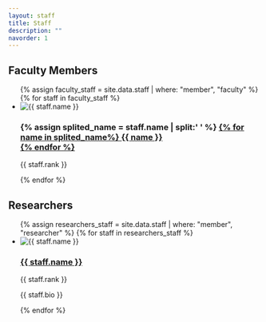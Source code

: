 ```yaml
---
layout: staff
title: Staff
description: ""
navorder: 1
---
```

<h2>Faculty Members</h2>
<ul class = "staff-list" id = "faculty-staff">
  {% assign faculty_staff = site.data.staff | where: "member", "faculty" %}
  {% for staff in faculty_staff %}
    <li>
      <div class = "staff-avatar-container">
        <img src="{{ staff.avatar }}" alt="{{ staff.name }}">
      </div>
      <div class = "staff-name-container">
        <h3 class = "staff-name">
          {% assign splited_name = staff.name | split:' ' %}
          <a href = "{{ staff.url }}">
            {% for name in splited_name%}
              {{ name }}<br>
            {% endfor %}
          </a>
        </h3>
      </div>
      <p>{{ staff.rank }}</p>
    </li>
  {% endfor %}
</ul>

<h2>Researchers</h2>
<ul class = "staff-list">
  {% assign researchers_staff = site.data.staff | where: "member", "researcher" %}
  {% for staff in researchers_staff %}
    <li>
      <div class = "staff-avatar-container">
        <img src="{{ staff.avatar }}" alt="{{ staff.name }}">
      </div>
      <div class = "staff-name-container">
        <h3 class = "staff-name">
          <a href = "#">
            {{ staff.name }}
          </a>
        </h3>
      </div>
      <p>{{ staff.rank }}</p>
      <p>{{ staff.bio }}</p>
    </li>
  {% endfor %}
</ul>
